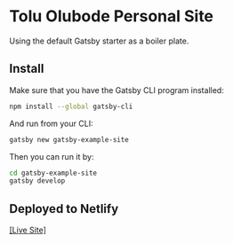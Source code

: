# Tolu Olubode Personal Site
Using the default Gatsby starter as a boiler plate.

## Install

Make sure that you have the Gatsby CLI program installed:
```sh
npm install --global gatsby-cli
```

And run from your CLI:
```sh
gatsby new gatsby-example-site
```

Then you can run it by:
```sh
cd gatsby-example-site
gatsby develop
```

## Deployed to Netlify

[[Live Site]](https://www.tolu.design/)

